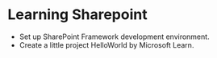 # Learning Sharepoint

- Set up SharePoint Framework development environment.
- Create a little project HelloWorld by Microsoft Learn.
